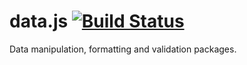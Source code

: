 data.js [![Build Status](https://travis-ci.org/istvan-antal/data.js.png?branch=master)](https://travis-ci.org/istvan-antal/data.js)
=======

Data manipulation, formatting and validation packages.
